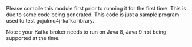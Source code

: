 Please compile this module first prior to running it for the first time. This is due to some code being generated. This
code is just a sample program used to test gojulmq4j-kafka library.

Note : your Kafka broker needs to run on Java 8, Java 9 not being supported at the time.